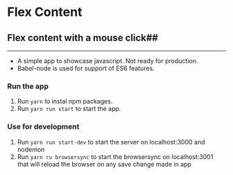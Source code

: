 # Flex Content #

## Flex content with a mouse click##

---

* A simple app to showcase javascript. Not ready for production.
* Babel-node is used for support of ES6 features.

### Run the app ###

1. Run `yarn` to instal npm packages.
1. Run `yarn run start` to start the app.

### Use for development ###

1. Run `yarn run start-dev` to start the server on localhost:3000 and nodemon
1. Run `yarn ru browsersync` to start the browsersync on localhost:3001 that will reload the browser on any save change made in app
